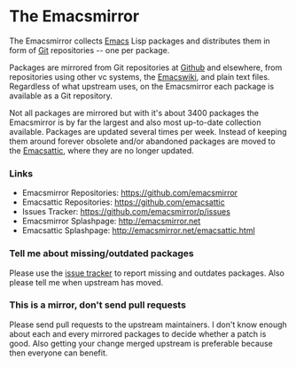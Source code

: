 The Emacsmirror
===============

The Emacsmirror collects [Emacs][emacs] Lisp packages and distributes
them in form of [Git][git] repositories -- one per package.

Packages are mirrored from Git repositories at [Github][github] and
elsewhere, from repositories using other vc systems, the
[Emacswiki][wiki], and plain text files. Regardless of what upstream
uses, on the Emacsmirror each package is available as a Git
repository.

Not all packages are mirrored but with it's about 3400 packages the
Emacsmirror is by far the largest and also most up-to-date collection
available. Packages are updated several times per week. Instead of
keeping them around forever obsolete and/or abandoned packages are
moved to the [Emacsattic][attic], where they are no longer
updated.

### Links

* Emacsmirror Repositories: https://github.com/emacsmirror
* Emacsattic Repositories:  https://github.com/emacsattic
* Issues Tracker:           https://github.com/emacsmirror/p/issues
* Emacsmirror Splashpage:   http://emacsmirror.net
* Emacsattic Splashpage:    http://emacsmirror.net/emacsattic.html

### Tell me about missing/outdated packages

Please use the [issue tracker][issues] to report missing and outdates
packages.  Also please tell me when upstream has moved.

### This is a mirror, don't send pull requests

Please send pull requests to the upstream maintainers.  I don't know
enough about each and every mirrored packages to decide whether a
patch is good.  Also getting your change merged upstream is preferable
because then everyone can benefit.

[mirror]: http://emacsmirror.org
[attic]:  http://emacsmirror.org/emacsattic.html
[emacs]:  http://www.gnu.org/software/emacs/emacs.html
[git]:    http://git-scm.com
[github]: https://github.com
[wiki]:   http://emacswiki.org
[issues]: https://github.com/emacsmirror/p/issues
